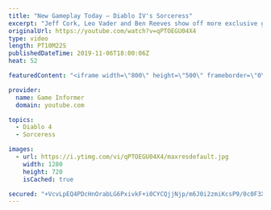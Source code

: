 ```yaml
---
title: "New Gameplay Today – Diablo IV's Sorceress"
excerpt: "Jeff Cork, Leo Vader and Ben Reeves show off more exclusive gameplay of Diablo IV, which can be viewed without commentary at ..."
originalUrl: https://youtube.com/watch?v=qPTOEGU04X4
type: video
length: PT10M22S
publishedDateTime: 2019-11-06T18:00:06Z
heat: 52

featuredContent: "<iframe width=\"800\" height=\"500\" frameborder=\"0\" src=\"https://www.youtube.com/embed/qPTOEGU04X4\" allow=\"accelerometer; autoplay; encrypted-media; gyroscope; picture-in-picture\" allowfullscreen></iframe>"

provider:
  name: Game Informer
  domain: youtube.com

topics:
  - Diablo 4
  - Sorceress

images:
  - url: https://i.ytimg.com/vi/qPTOEGU04X4/maxresdefault.jpg
    width: 1280
    height: 720
    isCached: true

secured: "+VcvLpEQ4PDcHnOrabLG6PxivkF+i0CYCQjjNjp/m6J0i2zmiKcsP9/0c0F3XTsBG4vogR2yiOnaiWGx5kkje1wc7AEg1qr2zduzTRxPENO732IcNo2xL/m2n1wz+D5BqP+h2iqd7CPIy9/XVQBxn403iuq5BCXttpOfLQqhLhj7FteLnbldT/vPZIGBFbCT23JwvAIip0vzrVa4dN94eAXmRVPr64hLAyxQHsV15eaUXp6xo+B7EPChTGqDESbTwENnaLB+/mdGekQo8mVRCcj1Rvx5XxcYK41e9Wln8D3zovMjwlP0+zBiJ2XV4ZlNKYw/rihj9g1WU+xtQgxV9WcMZ6DY2j6HG/PMH14LQmS4EvOUiaEx8Fy+smXA8aLqgf88tyydKyD7MJz0LlnG3dtSoc6QBi/QjHYAWRYUsAWgj0fe7CTlZlLVJCnGozse;UXFOknBPANaLTJ/TaWUbRw=="
---
```



